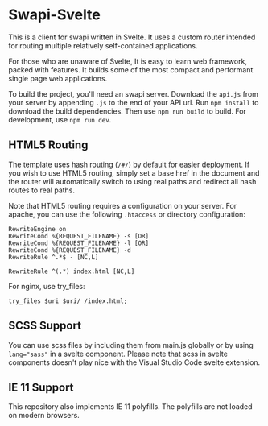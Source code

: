 # Swapi-Svelte

This is a client for swapi written in Svelte. It uses a custom router intended for routing multiple relatively self-contained applications.

For those who are unaware of Svelte, It is easy to learn web framework, packed with features. It builds some of the most compact and performant single page web applications.

To build the project, you'll need an swapi server. Download the `api.js` from your server by appending `.js` to the end of your API url. Run `npm install` to download the build dependencies. Then use `npm run build` to build. For development, use `npm run dev`.

## HTML5 Routing

The template uses hash routing (`/#/`) by default for easier deployment. If you wish to use HTML5 routing, simply set a base href in the document and the router will automatically switch to using real paths and redirect all hash routes to real paths.

Note that HTML5 routing requires a configuration on your server. For apache, you can use the following `.htaccess` or directory configuration:

```
RewriteEngine on
RewriteCond %{REQUEST_FILENAME} -s [OR]
RewriteCond %{REQUEST_FILENAME} -l [OR]
RewriteCond %{REQUEST_FILENAME} -d
RewriteRule ^.*$ - [NC,L]

RewriteRule ^(.*) index.html [NC,L]
```

For nginx, use try_files:
```
try_files $uri $uri/ /index.html;
```

## SCSS Support

You can use scss files by including them from main.js globally or by using `lang="sass"` in a svelte component. Please note that scss in svelte components doesn't play nice with the Visual Studio Code svelte extension.

## IE 11 Support

This repository also implements IE 11 polyfills. The polyfills are not loaded on modern browsers.
